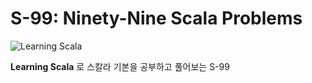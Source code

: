 # S-99: Ninety-Nine Scala Problems

![Learning Scala](https://covers.oreilly.com/images/9781449367930/cat.gif)

**Learning Scala** 로 스칼라 기본을 공부하고 풀어보는 S-99